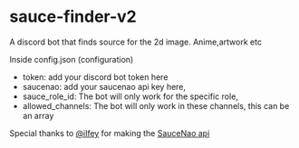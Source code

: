 # sauce-finder-v2
A discord bot that finds source for the 2d image. Anime,artwork etc

Inside config.json (configuration)

   - token: add your discord bot token here 
   - saucenao: add your saucenao api key here,
   - sauce_role_id: The bot will only work for the specific role,
   - allowed_channels: The bot will only work in these channels, this can be an array


Special thanks to [@ilfey](https://github.com/ilfey) for making the [SauceNao api](https://github.com/JQweenq/SauceNao.js)
